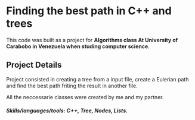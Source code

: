# Finding the best path in C++ and trees

This code was built as a project for **Algorithms class At University of Carabobo in Venezuela when studing computer science**.

## Project Details

Project consisted in creating a tree from a input file, create a Eulerian path and find the best path friting the result in another file. 

All the neccessarie classes were created by me and my partner.



##### Skills/languages/tools: C++, Tree, Nodes, Lists.





